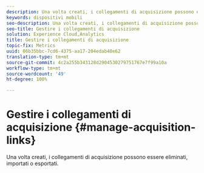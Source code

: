 ```yaml
---
description: Una volta creati, i collegamenti di acquisizione possono essere eliminati, importati o esportati.
keywords: dispositivi mobili
seo-description: Una volta creati, i collegamenti di acquisizione possono essere eliminati, importati o esportati.
seo-title: Gestire i collegamenti di acquisizione
solution: Experience Cloud,Analytics
title: Gestire i collegamenti di acquisizione
topic-fix: Metrics
uuid: 06b35bbc-7cd6-4375-aa17-204edab40e62
translation-type: tm+mt
source-git-commit: 4c2a255b343128d2904530279751767e7f99a10a
workflow-type: tm+mt
source-wordcount: '49'
ht-degree: 100%

---
```



# Gestire i collegamenti di acquisizione {#manage-acquisition-links}

Una volta creati, i collegamenti di acquisizione possono essere eliminati, importati o esportati.

